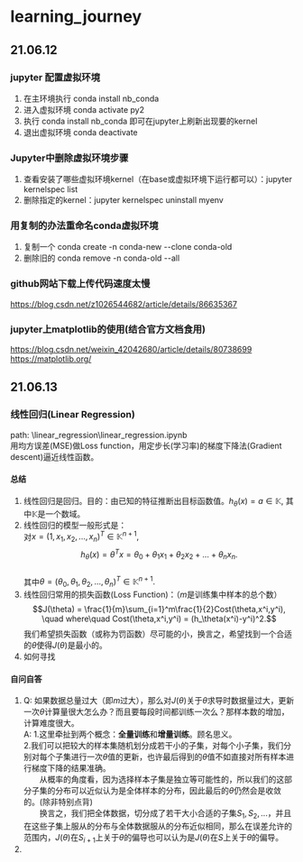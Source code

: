 # learning_journey

## 21.06.12
### jupyter 配置虚拟环境
1. 在主环境执行 conda install nb_conda  
2. 进入虚拟环境 conda activate py2  
3. 执行 conda install nb_conda  即可在jupyter上刷新出现要的kernel  
4. 退出虚拟环境 conda deactivate

### Jupyter中删除虚拟环境步骤
1. 查看安装了哪些虚拟环境kernel（在base或虚拟环境下运行都可以）：jupyter kernelspec list
2. 删除指定的kernel：jupyter kernelspec uninstall myenv

### 用复制的办法重命名conda虚拟环境
1. 复制一个 conda create -n conda-new --clone conda-old
2. 删除旧的 conda remove -n conda-old --all

### github网站下载上传代码速度太慢  
https://blog.csdn.net/z1026544682/article/details/86635367  

### jupyter上matplotlib的使用(结合官方文档食用)
https://blog.csdn.net/weixin_42042680/article/details/80738699
https://matplotlib.org/

## 21.06.13   
### 线性回归(Linear Regression)  
path: \linear_regression\linear_regression.ipynb  
用均方误差(MSE)做Loss function，用定步长(学习率)的梯度下降法(Gradient descent)逼近线性函数。  

#### 总结
1. 线性回归是回归。目的：由已知的特征推断出目标函数值。$h_\theta(x) = a \in \mathbb{K}$, 其中$\mathbb{K}$是一个数域。
2. 线性回归的模型一般形式是：  
   对$x = (1, x_1, x_2, ...,x_n)^T\in\mathbb{K}^{n+1},$  
   $$h_\theta(x) = \theta^Tx = \theta_0 + \theta_1x_1+\theta_2x_2+...+\theta_nx_n.$$  
   其中$\theta = (\theta_0, \theta_1, \theta_2, ..., \theta_n)^T \in\mathbb{K}^{n+1}.$   
3. 线性回归常用的损失函数(Loss Function)：（$m$是训练集中样本的总个数）
   $$J(\theta) = \frac{1}{m}\sum_{i=1}^m\frac{1}{2}Cost(\theta,x^i,y^i), \quad where\quad Cost(\theta,x^i,y^i) = (h_\theta(x^i)-y^i)^2.$$
   我们希望损失函数（或称为罚函数）尽可能的小，换言之，希望找到一个合适的$\theta$使得$J(\theta)$是最小的。
1.  如何寻找

#### 自问自答
1. Q: 如果数据总量过大（即$m$过大），那么对$J(\theta)$关于$\theta$求导时数据量过大，更新一次$\theta$计算量很大怎么办？而且要每段时间都训练一次么？那样本数的增加，计算难度很大。  
   A: 1.这里牵扯到两个概念：**全量训练**和**增量训练**。顾名思义。  
   2.我们可以把较大的样本集随机划分成若干小的子集，对每个小子集，我们分别对每个子集进行一次$\theta$值的更新，也许最后得到的$\theta$值不如直接对所有样本进行梯度下降的结果准确。  
   &emsp;&emsp;从概率的角度看，因为选择样本子集是独立等可能性的，所以我们的这部分子集的分布可以近似认为是全体样本的分布，因此最后的$\theta$仍然会是收敛的。(除非特别点背)  
   &emsp;&emsp;换言之，我们把全体数据，切分成了若干大小合适的子集$S_1,S_2,...$，并且在这些子集上服从的分布与全体数据服从的分布近似相同，那么在误差允许的范围内，$J(\theta)$在$S_{i+1}$上关于$\theta$的偏导也可以认为是$J(\theta)$在$S$上关于$\theta$的偏导。
2. 
